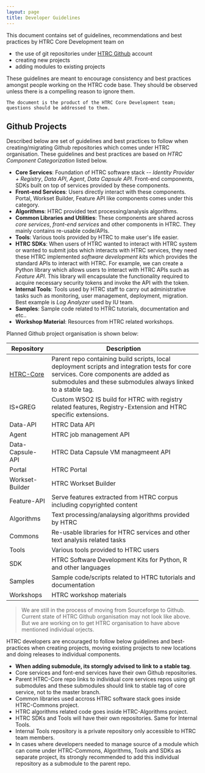 ```yaml
---
layout: page
title: Developer Guidelines
---
```


This document contains set of guidelines, recommendations and best practices by
HTRC Core Development team on

*  the use of git repositories under [HTRC Github](http://github.com/htrc)
account
*  creating new projects
*  adding modules to existing projects

These guidelines are meant to encourage consistency and best practices amongst
people working on the HTRC code base. They should be observed unless there is a
compelling reason to ignore them.

```
The document is the product of the HTRC Core Development team; questions should be addressed to them.
```

## Github Projects

Described below are set of guidelines and best practices to follow when
creating/migrating Github repositories which comes under HTRC organisation.
These guidelines and best practices are based on *HTRC Component Categorization*
listed below.

- **Core Services**: Foundation of HTRC software stack -- *Identity Provider + Registry*, *Data API*, *Agent*, *Data Capsule API*. Front-end components, SDKs built on top of services provided by these components.
- **Front-end Services**: Users directly interact with these components. Portal, Workset Builder, Feature API like components comes under this category.
- **Algorithms**: HTRC provided text processing/analysis algorithms.
- **Common Libraries and Utilities**: These components are shared across *core services*, *front-end services* and other components in HTRC. They mainly contains re-usable code/APIs.
- **Tools**: Various tools provided by HTRC to make user's life easier.
- **HTRC SDKs**: When users of HTRC wanted to interact with HTRC system or wanted to submit jobs which interacts with HTRC services, they need these HTRC implemented *software development kits* which provides the standard APIs to interact with HTRC. For example, we can create a Python library which allows users to interact with HTRC APIs such as *Feature API*. This library will encapsulate the functionality required to acquire necessary security tokens and invoke the API with the token.
- **Internal Tools**: Tools used by HTRC staff to carry out administrative tasks such as monitoring, user management, deployment, migration. Best example is *Log Analyzer* used by IU team.
- **Samples**: Sample code related to HTRC tutorials, documentation and etc..
- **Workshop Material**: Resources from HTRC related workshops.

Planned Github project organisation is shown below:

| Repository      | Description |
| --------------- | ----------- |
| [HTRC-Core](https://github.com/htrc/HTRC-Core)            | Parent repo containing build scripts, local deployment scripts and integration tests for core services. Core components are added as submodules and these submodules always linked to a stable tag. |
| IS+GREG         | Custom WSO2 IS build for HTRC with registry related features, Registry-Extension and HTRC specific extensions.   |
| Data-API        | HTRC Data API |
| Agent           | HTRC job management API |
| Data-Capsule-API | HTRC Data Capsule VM managmeent API |
| Portal          | HTRC Portal |
| Workset-Builder | HTRC Workset Builder |
| Feature-API     | Serve features extracted from HTRC corpus including copyrighted content |
| Algorithms      | Text processing/analaysing algorithms provided by HTRC |
| Commons         | Re-usable libraries for HTRC services and other text analysis related tasks |
| Tools           | Various tools provided to HTRC users |
| SDK             | HTRC Software Development Kits for Python, R and other languages |
| Samples         | Sample code/scripts related to HTRC tutorials and documentation |
| Workshops       | HTRC workshop materials |

  > We are still in the process of moving from Sourceforge to Github. Current state of HTRC Github organisation may not look like above. But we are working on to get HTRC organisation to have above mentioned individual orjects.

HTRC developers are encouraged to follow below guidelines and best-practices when creating projects, moving existing projects to new locations and doing releases to individual components.

- **When adding submodule, its storngly advised to link to a stable tag**.
- Core services and font-end services have their own Github repositories.
- Parent HTRC-Core repo links to individual core services repos using git submodules and these submodules should link to stable tag of core service, not to the master branch.
- Common libraries used accross HTRC software stack goes inside HTRC-Commons project.
- HTRC algorithms related code goes inside HTRC-Algorithms project.
- HTRC SDKs and Tools will have their own repositories. Same for Internal Tools.
- Internal Tools repository is a private repository only accessible to HTRC team members.
- In cases where developers needed to manage source of a module which can come under HTRC-Commons, Algorithms, Tools and SDKs as separate project, its strongly recommended to add this individual repository as a submodule to the parent repo.



